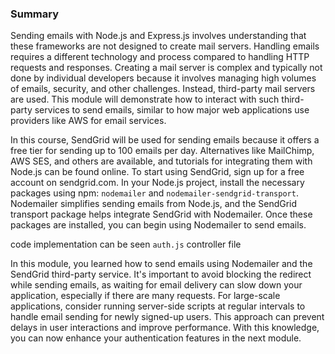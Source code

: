 ### Summary

Sending emails with Node.js and Express.js involves understanding that these frameworks are not designed to create mail servers. Handling emails requires a different technology and process compared to handling HTTP requests and responses. Creating a mail server is complex and typically not done by individual developers because it involves managing high volumes of emails, security, and other challenges. Instead, third-party mail servers are used. This module will demonstrate how to interact with such third-party services to send emails, similar to how major web applications use providers like AWS for email services.

In this course, SendGrid will be used for sending emails because it offers a free tier for sending up to 100 emails per day. Alternatives like MailChimp, AWS SES, and others are available, and tutorials for integrating them with Node.js can be found online. To start using SendGrid, sign up for a free account on sendgrid.com. In your Node.js project, install the necessary packages using npm: `nodemailer` and `nodemailer-sendgrid-transport`. Nodemailer simplifies sending emails from Node.js, and the SendGrid transport package helps integrate SendGrid with Nodemailer. Once these packages are installed, you can begin using Nodemailer to send emails.

code implementation can be seen `auth.js` controller file

In this module, you learned how to send emails using Nodemailer and the SendGrid third-party service. It's important to avoid blocking the redirect while sending emails, as waiting for email delivery can slow down your application, especially if there are many requests. For large-scale applications, consider running server-side scripts at regular intervals to handle email sending for newly signed-up users. This approach can prevent delays in user interactions and improve performance. With this knowledge, you can now enhance your authentication features in the next module.
